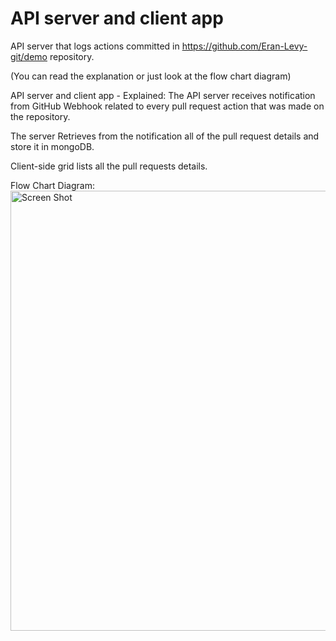 # API server and client app

API server that logs actions committed in https://github.com/Eran-Levy-git/demo repository.

(You can read the explanation or just look at the flow chart diagram)

API server and client app - Explained:
The API server receives notification from GitHub Webhook related to every pull request action that was
made on the repository.

The server Retrieves from the notification all of the pull request details and store it in mongoDB.

Client-side grid lists all the pull requests details.


Flow Chart Diagram:
<img width="704" alt="Screen Shot" src="https://user-images.githubusercontent.com/74136274/144747064-dfcc4584-e630-4aa3-81e4-f8399b7e43b2.png">
